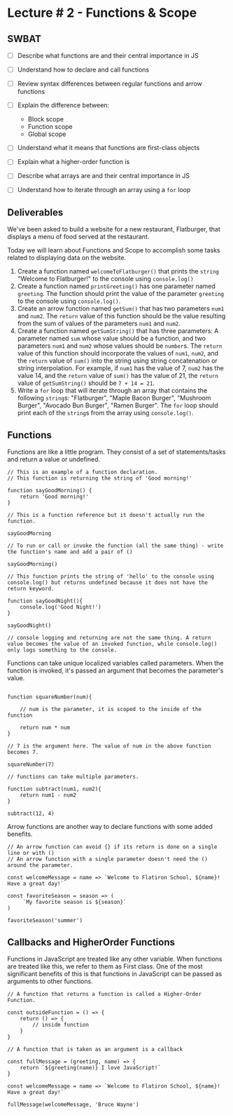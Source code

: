 # Lecture # 2 - Functions & Scope
## SWBAT
- [ ] Describe what functions are and their central importance in JS
- [ ] Understand how to declare and call functions
- [ ] Review syntax differences between regular functions and arrow functions
- [ ] Explain the difference between:
    - Block scope
    - Function scope
    - Global scope
- [ ] Understand what it means that functions are first-class objects
- [ ] Explain what a higher-order function is
- [ ] Describe what arrays are and their central importance in JS
- [ ] Understand how to iterate through an array using a `for` loop


## Deliverables

We've been asked to build a website for a new restaurant, Flatburger, that displays a menu of food served at the restaurant.

Today we will learn about Functions and Scope to accomplish some tasks related to displaying data on the website.

1. Create a function named `welcomeToFlatburger()` that prints the `string` "Welcome to Flatburger!" to the console using `console.log()`
2. Create a function named `printGreeting()` has one parameter named `greeting`. The function should print the value of the parameter `greeting` to the console using `console.log()`.
3. Create an arrow function named `getSum()` that has two parameters `num1` and `num2`. The `return` value of this function should be the value resulting from the sum of values of the parameters `num1` and `num2`.
4. Create a function named `getSumString()` that has three parameters: A parameter named `sum` whose value should be a function, and two parameters `num1` and `num2` whose values should be `number`s. The `return` value of this function should incorporate the values of `num1`, `num2`, and the `return` value of `sum()` into the string using string concatenation or string interpolation. For example, if `num1` has the value of 7, `num2` has the value 14, and the `return` value of `sum()` has the value of 21, the `return` value of `getSumString()` should be `7 + 14 = 21`.
5. Write a `for` loop that will iterate through an array that contains the following `string`s: "Flatburger", "Maple Bacon Burger", "Mushroom Burger", "Avocado Bun Burger", "Ramen Burger". The `for` loop should print each of the `string`s from the array using `console.log()`.


## Functions
Functions are like a little program. They consist of a set of statements/tasks and return a value or undefined. 

```
// This is an example of a function declaration.
// This function is returning the string of 'Good morning!'

function sayGoodMorning() {
    return 'Good morning!'
}

// This is a function reference but it doesn't actually run the function. 

sayGoodMorning

// To run or call or invoke the function (all the same thing) - write the function's name and add a pair of ()

sayGoodMorning()

// This function prints the string of 'hello' to the console using console.log() but returns undefined because it does not have the return keyword.

function sayGoodNight(){
    console.log('Good Night!')
}

sayGoodNight()

// console logging and returning are not the same thing. A return value becomes the value of an invoked function, while console.log() only logs something to the console.

```

Functions can take unique localized variables called parameters. When the function is invoked, it's passed an argument that becomes the parameter's value.

```

function squareNumber(num){
    
    // num is the parameter, it is scoped to the inside of the function

    return num * num
}

// 7 is the argument here. The value of num in the above function becomes 7.

squareNumber(7)

// functions can take multiple parameters.

function subtract(num1, num2){
    return num1 - num2
}

subtract(12, 4)

```

Arrow functions are another way to declare functions with some added benefits.

```
// An arrow function can avoid {} if its return is done on a single line or with ()
// An arrow function with a single parameter doesn't need the () around the parameter.

const welcomeMessage = name => `Welcome to Flatiron School, ${name}! Have a great day!`

const favoriteSeason = season => (
     `My favorite season is ${season}`
)

favoriteSeason('summer')

```


## Callbacks and HigherOrder Functions 

Functions in JavaScript are treated like any other variable. When functions are treated like this, we refer to them as First class. One of the most significant benefits of this is that functions in JavaScript can be passed as arguments to other functions.

```
// A function that returns a function is called a Higher-Order Function.

const outsideFunction = () => {
    return () => {
        // inside function
    }
}

// A function that is taken as an argument is a callback 

const fullMessage = (greeting, name) => {
    return `${greeting(name)} I love JavaScript!`
}

const welcomeMessage = name => `Welcome to Flatiron School, ${name}! Have a great day!`

fullMessage(welcomeMessage, 'Bruce Wayne')

```
